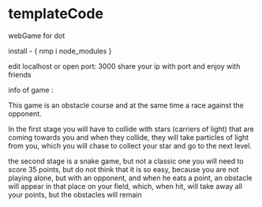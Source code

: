 # templateCode
webGame for dot 

install - {
nmp i 
node_modules
}

edit localhost or open port: 3000
share your ip with port and enjoy with friends 

info of game :

This game is an obstacle course and at the same time a race against the opponent.

In the first stage you will have to collide with stars (carriers of light) that are coming towards you and when they collide, they will take particles of light from you, which you will chase to collect your star and go to the next level.

the second stage is a snake game, but not a classic one
you will need to score 35 points, but do not think that it is so easy, because you are not playing alone, but with an opponent, and when he eats a point, an obstacle will appear in that place on your field, which, when hit, will take away all your points, but the obstacles will remain
